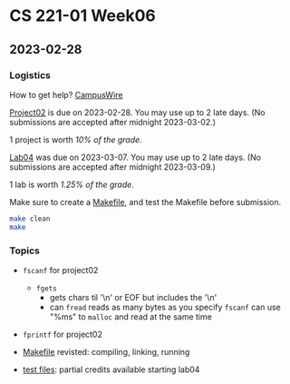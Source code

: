 # CS 221-01 Week06 

## 2023-02-28

### Logistics

How to get help? [CampusWire](https://campuswire.com/c/G72F8E8DD/feed/97)

[Project02](https://cs221.cs.usfca.edu/assignments/project02.html) is due on 2023-02-28. You may use up to 2 late days. (No submissions are accepted after midnight 2023-03-02.)

1 project is worth *10% of the grade*.

[Lab04](https://cs221.cs.usfca.edu/assignments/lab04.html) was due on 2023-03-07. You may use up to 2 late days. (No submissions are accepted after midnight  2023-03-09.)

1 lab is worth *1.25% of the grade*.

Make sure to create a [Makefile](https://cs221.cs.usfca.edu/slides/make.html#/), and test the Makefile before submission.

```sh
make clean
make
```

### Topics
- `fscanf` for project02

	- `fgets` 
		- gets chars til '\n' or EOF but includes the '\n'
		- can
`fread` reads as many bytes as you specify
`fscanf` can use "%ms" to `malloc` and read at the same time

- `fprintf` for project02

- [Makefile](https://cs221.cs.usfca.edu/slides/make.html#/) revisted: compiling, linking, running
- [test files](https://github.com/cs221-s23/lab04-given/blob/main/test.c): partial credits available starting lab04
